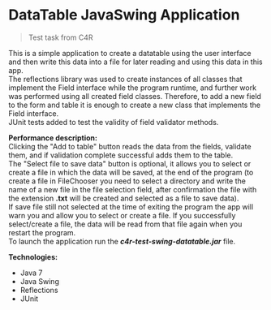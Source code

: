 # DataTable JavaSwing Application
> Test task from C4R

This is a simple application to create a datatable using the user interface 
and then write this data into a file for later reading and using this data in this app.  
The reflections library was used to create instances of all classes that implement 
the Field interface while the program runtime, and further work was performed 
using all created field classes. Therefore, to add a new field to the form and table 
it is enough to create a new class that implements the Field interface.  
JUnit tests added to test the validity of field validator methods.

<b>Performance description:</b>  
Clicking the "Add to table" button reads the data from the fields, validate them, 
and if validation complete successful adds them to the table.  
The "Select file to save data" button is optional, it allows you to select or create a file 
in which the data will be saved, at the end of the program 
(to create a file in FileChooser you need to select a directory and write the name of a new file 
in the file selection field, after confirmation the file with the extension <b>.txt</b> 
will be created and selected as a file to save data).  
If save file still not selected at the time of exiting the program the app will warn you 
and allow you to select or create a file. If you successfully select/create a file, 
the data will be read from that file again when you restart the program.  
To launch the application run the <i><b>c4r-test-swing-datatable.jar</b></i> file.

<b>Technologies:</b>
- Java 7
- Java Swing
- Reflections
- JUnit
